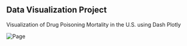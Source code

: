 ## Data Visualization Project
Visualization of Drug Poisoning Mortality in the U.S. using Dash Plotly

![Page](https://github.com/sameer-js/COMP-482-MiniProject/blob/main/Drug%20Poisoning%20Visualization/assets/Page.png)
